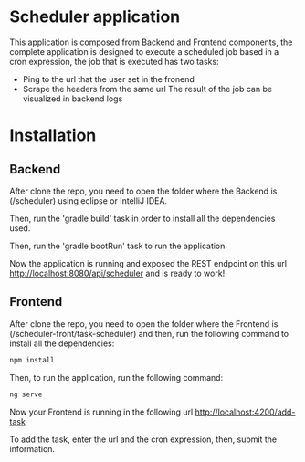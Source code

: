 # Scheduler application

This application is composed from Backend and Frontend components, the complete application is designed to execute a scheduled job based in a cron expression, the job that is executed has two tasks:
- Ping to the url that the user set in the fronend
- Scrape the headers from the same url
The result of the job can be visualized in backend logs

# Installation

## Backend

After clone the repo, you need to open the folder where the Backend is (/scheduler) using eclipse or IntelliJ IDEA. 

Then, run the 'gradle build' task in order to install all the dependencies used.

Then, run the 'gradle bootRun' task to run the application.

Now the application is running and exposed the REST endpoint on this url [http://localhost:8080/api/scheduler](http://localhost:8080/api/scheduler) and is ready to work!

## Frontend

After clone the repo, you need to open the folder where the Frontend is (/scheduler-front/task-scheduler) and then, run the following command to install all the dependencies:

```bash
npm install
```

Then, to run the application, run the following command:

```bash
ng serve
```

Now your Frontend is running in the following url [http://localhost:4200/add-task](http://localhost:4200/add-task)

To add the task, enter the url and the cron expression, then, submit the information.
